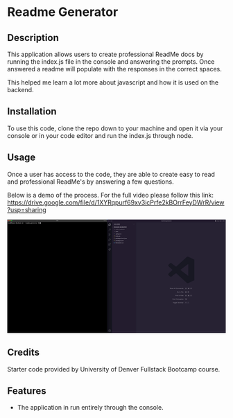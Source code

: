 # Readme Generator

## Description

This application allows users to create professional ReadMe docs by running the index.js file in the console and answering the prompts. Once answered a readme will populate with the responses in the correct spaces. 

This helped me learn a lot more about javascript and how it is used on the backend. 

## Installation

To use this code, clone the repo down to your machine and open it via your console or in your code editor and run the index.js through node. 

## Usage

Once a user has access to the code, they are able to create easy to read and professional ReadMe's by answering a few questions.

Below is a demo of the process. For the full video please follow this link: https://drive.google.com/file/d/1XYRqpurf69xv3icPrfe2kBOrrFeyDWrR/view?usp=sharing


![Demo of read me generator.](./assets/images/readme-gen-demo-gif.gif)


## Credits

Starter code provided by University of Denver Fullstack Bootcamp course.

## Features

- The application in run entirely through the console. 
